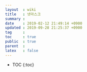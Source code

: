```yaml
---
layout  : wiki
title   : 넷마스크
summary : 
date    : 2019-02-12 21:49:14 +0900
updated : 2019-09-28 21:25:37 +0900
tag     : 
toc     : true
public  : true
parent  : 
latex   : false
---
```

* TOC
{:toc}

# 

